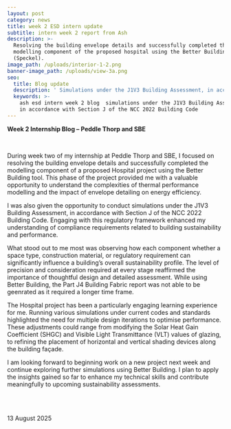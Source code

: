 ```yaml
---
layout: post
category: news
title: week 2 ESD intern update
subtitle: intern week 2 report from Ash
description: >-
  Resolving the building envelope details and successfully completed the
  modelling component of the proposed hospital using the Better Building tool
  (Speckel).
image_path: /uploads/interior-1-2.png
banner-image_path: /uploads/view-3a.png
seo:
  title: Blog update
  description: ' Simulations under the J1V3 Building Assessment, in accordance with Section J of the NCC 2022 Building Code'
  keywords: >-
    ash esd intern week 2 blog  simulations under the J1V3 Building Assessment,
    in accordance with Section J of the NCC 2022 Building Code
---
```

**Week 2 Internship Blog – Peddle Thorp and SBE**

&nbsp;

During week two of my internship at Peddle Thorp and SBE, I focused on resolving the building envelope details and successfully completed the modelling component of a proposed Hospital project using the Better Building tool. This phase of the project provided me with a valuable opportunity to understand the complexities of thermal performance modelling and the impact of envelope detailing on energy efficiency.

I was also given the opportunity to conduct simulations under the J1V3 Building Assessment, in accordance with Section J of the NCC 2022 Building Code. Engaging with this regulatory framework enhanced my understanding of compliance requirements related to building sustainability and performance.

What stood out to me most was observing how each component whether a space type, construction material, or regulatory requirement can significantly influence a building’s overall sustainability profile. The level of precision and consideration required at every stage reaffirmed the importance of thoughtful design and detailed assessment. While using Better Building, the Part J4 Building Fabric report was not able to be geenrated as it required a longer time frame.

The Hospital project has been a particularly engaging learning experience for me. Running various simulations under current codes and standards highlighted the need for multiple design iterations to optimise performance. These adjustments could range from modifying the Solar Heat Gain Coefficient (SHGC) and Visible Light Transmittance (VLT) values of glazing, to refining the placement of horizontal and vertical shading devices along the building façade.

I am looking forward to beginning work on a new project next week and continue exploring further simulations using Better Building. I plan to apply the insights gained so far to enhance my technical skills and contribute meaningfully to upcoming sustainability assessments.

<br><br>

13 August 2025